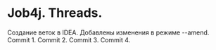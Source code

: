 # Job4j. Threads.
Создание веток в IDEA.
Добавлены изменения в режиме --amend.
Commit 1.
Commit 2.
Commit 3.
Commit 4.